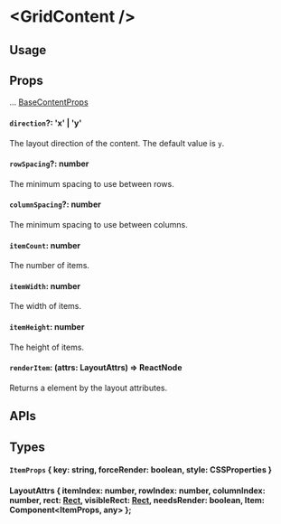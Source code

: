 # \<GridContent />

## Usage

## Props

... [BaseContentProps](types.md#basecontentprops)

#### `direction`?: 'x' | 'y'

The layout direction of the content. The default value is `y`.

#### `rowSpacing`?: number

The minimum spacing to use between rows.

#### `columnSpacing`?: number

The minimum spacing to use between columns.

#### `itemCount`: number

The number of items.

#### `itemWidth`: number

The width of items.

#### `itemHeight`: number

The height of items.

#### `renderItem`: (attrs: LayoutAttrs) => ReactNode

Returns a element by the layout attributes.

## APIs

## Types

#### `ItemProps` { key: string, forceRender: boolean, style: CSSProperties }

#### LayoutAttrs { itemIndex: number, rowIndex: number, columnIndex: number, rect: [Rect](types.md#rect--x-number-y-number-width-number-height-number-), visibleRect: [Rect](types.md#rect--x-number-y-number-width-number-height-number-), needsRender: boolean, Item: Component<ItemProps, any> };
